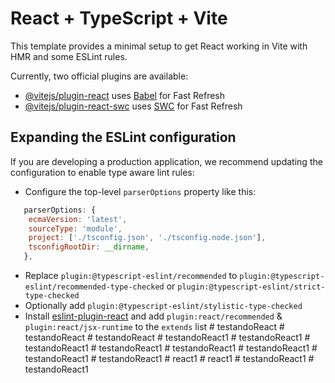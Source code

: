 # React + TypeScript + Vite

This template provides a minimal setup to get React working in Vite with HMR and some ESLint rules.

Currently, two official plugins are available:

- [@vitejs/plugin-react](https://github.com/vitejs/vite-plugin-react/blob/main/packages/plugin-react/README.md) uses [Babel](https://babeljs.io/) for Fast Refresh
- [@vitejs/plugin-react-swc](https://github.com/vitejs/vite-plugin-react-swc) uses [SWC](https://swc.rs/) for Fast Refresh

## Expanding the ESLint configuration

If you are developing a production application, we recommend updating the configuration to enable type aware lint rules:

- Configure the top-level `parserOptions` property like this:

```js
   parserOptions: {
    ecmaVersion: 'latest',
    sourceType: 'module',
    project: ['./tsconfig.json', './tsconfig.node.json'],
    tsconfigRootDir: __dirname,
   },
```

- Replace `plugin:@typescript-eslint/recommended` to `plugin:@typescript-eslint/recommended-type-checked` or `plugin:@typescript-eslint/strict-type-checked`
- Optionally add `plugin:@typescript-eslint/stylistic-type-checked`
- Install [eslint-plugin-react](https://github.com/jsx-eslint/eslint-plugin-react) and add `plugin:react/recommended` & `plugin:react/jsx-runtime` to the `extends` list
#   t e s t a n d o R e a c t  
 #   t e s t a n d o R e a c t  
 #   t e s t a n d o R e a c t  
 #   t e s t a n d o R e a c t 1  
 #   t e s t a n d o R e a c t 1  
 #   t e s t a n d o R e a c t 1  
 #   t e s t a n d o R e a c t 1  
 #   t e s t a n d o R e a c t 1  
 #   t e s t a n d o R e a c t 1  
 #   t e s t a n d o R e a c t 1  
 #   t e s t a n d o R e a c t 1  
 #   r e a c t 1  
 #   r e a c t 1  
 #   t e s t a n d o R e a c t 1  
 #   t e s t a n d o R e a c t 1  
 